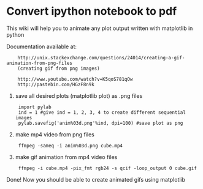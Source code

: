 Convert ipython notebook to pdf
===============================

This wiki will help you to animate any plot output written with matplotlib in python

Documentation available at:

		http://unix.stackexchange.com/questions/24014/creating-a-gif-animation-from-png-files
		(creating gif from png images)
		
		http://www.youtube.com/watch?v=K5qoS781qOw
		http://pastebin.com/HGzF8n9k

1. save all desired plots (matplotlib plot) as .png files

		import pylab
		ind = 1 #give ind = 1, 2, 3, 4 to create different sequential images
		pylab.savefig('anim%03d.png'%ind, dpi=100) #save plot as png

2. make mp4 video from png files

		ffmpeg -sameq -i anim%03d.png cube.mp4

3. make gif animation from mp4 video files

		ffmpeg -i cube.mp4 -pix_fmt rgb24 -s qcif -loop_output 0 cube.gif

Done! Now you should be able to create animated gifs using matplotlib